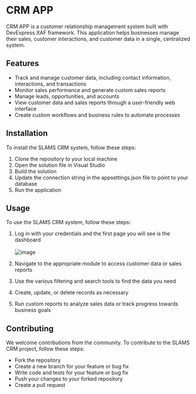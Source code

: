 # CRM APP

CRM APP is a customer relationship management system built with DevExpress XAF framework. This application helps businesses manage their sales, customer interactions, and customer data in a single, centralized system.
## Features

- Track and manage customer data, including contact information, interactions, and transactions
- Monitor sales performance and generate custom sales reports
- Manage leads, opportunities, and accounts
- View customer data and sales reports through a user-friendly web interface
- Create custom workflows and business rules to automate processes

## Installation

To install the SLAMS CRM system, follow these steps:

1. Clone the repository to your local machine
2. Open the solution file in Visual Studio
3. Build the solution
4. Update the connection string in the appsettings.json file to point to your database
5. Run the application

## Usage

To use the SLAMS CRM system, follow these steps:

1. Log in with your credentials and the first page you will see is the dashboard <br> <br>
![image](https://user-images.githubusercontent.com/25669630/229128816-5c8ee412-7997-4b19-a987-8ff6be0619d6.png)

2. Navigate to the appropriate module to access customer data or sales reports
3. Use the various filtering and search tools to find the data you need
4. Create, update, or delete records as necessary
5. Run custom reports to analyze sales data or track progress towards business goals

## Contributing

We welcome contributions from the community. To contribute to the SLAMS CRM project, follow these steps:
- Fork the repository
- Create a new branch for your feature or bug fix
- Write code and tests for your feature or bug fix
- Push your changes to your forked repository
- Create a pull request
